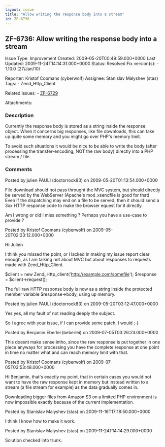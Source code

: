 ```yaml
---
layout: issue
title: "Allow writing the response body into a stream"
id: ZF-6736
---
```


ZF-6736: Allow writing the response body into a stream
------------------------------------------------------

 Issue Type: Improvement Created: 2009-05-20T00:49:59.000+0000 Last Updated: 2009-11-24T14:14:31.000+0000 Status: Resolved Fix version(s): - 1.10.0 (27/Jan/10)
 
 Reporter:  Kristof Coomans (cyberwolf)  Assignee:  Stanislav Malyshev (stas)  Tags: - Zend\_Http\_Client
 
 Related issues: - [ZF-6729](/issues/browse/ZF-6729)
 
 Attachments: 
### Description

Currently the response body is stored as a string inside the response object. When it concerns big responses, like file downloads, this can take up quite some memory and you might go over PHP's memory limit.

To avoid such situations it would be nice to be able to write the body (after processing the transfer-encoding, NOT the raw body) directly into a PHP stream / file.

 

 

### Comments

Posted by julien PAULI (doctorrock83) on 2009-05-20T01:13:54.000+0000

File download should not pass throught the MVC system, but should directly be served by the WebServer (Apache's mod\_xsendfile is good for that) Even if the dispatching may end on a file to be served, then it should send a 3xx HTTP response code to make the browser equest for it directly.

Am I wrong or did I miss something ? Perhaps you have a use-case to provide ?

 

 

Posted by Kristof Coomans (cyberwolf) on 2009-05-20T02:33:12.000+0000

Hi Julien

I think you missed the point, or I lacked in making my issue report clear enough, as I am talking not about MVC but about responses to requests made with Zend\_Http\_Client.

$client = new Zend\_Http\_client('<http://example.com/somefile>'); $response = $client->request();

The full raw HTTP response body is now as a string inside the protected member variable $response->body, using up memory.

 

 

Posted by julien PAULI (doctorrock83) on 2009-05-20T03:12:47.000+0000

Yes yes, all my fault of not reading deeply the subject.

So I agree with your issue, if I can provide some patch, I would ;-)

 

 

Posted by Benjamin Eberlei (beberlei) on 2009-07-05T03:26:23.000+0000

This doesnt make sense imho, since the raw response is put together in one piece anyways for processing you have the complete response at one point in time no matter what and can reach memory limit with that.

 

 

Posted by Kristof Coomans (cyberwolf) on 2009-07-05T03:53:48.000+0000

Hi Benjamin, that's exactly my point, that in certain cases you would not want to have the raw response kept in memory but instead written to a stream (a file stream for example) as the data gradually comes in.

Downloading bigger files from Amazon S3 on a limited PHP environment is now impossible exactly because of the current implementation.

 

 

Posted by Stanislav Malyshev (stas) on 2009-11-16T17:18:50.000+0000

I think I know how to make it work.

 

 

Posted by Stanislav Malyshev (stas) on 2009-11-24T14:14:29.000+0000

Solution checked into trunk.

 

 
